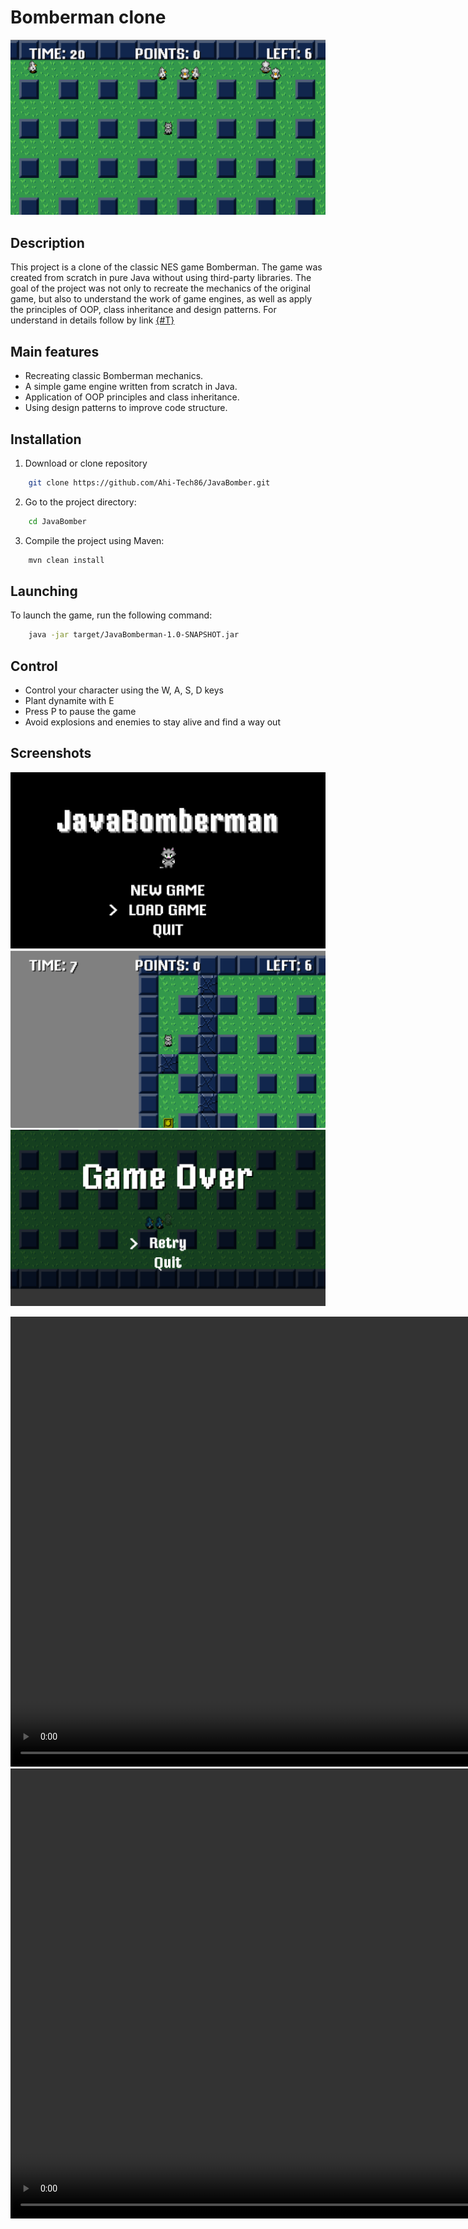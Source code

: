 # Bomberman clone

![Bomberman Clone Screenshot](repo_files/screenshot1.png)

## Description

This project is a clone of the classic NES game Bomberman. The game was created from scratch in pure Java without using third-party libraries. The goal of the project was not only to recreate the mechanics of the original game, but also to understand the work of game engines, as well as apply the principles of OOP, class inheritance and design patterns.
For understand in details follow by link [{#T}](docs/arch.md) 

## Main features

- Recreating classic Bomberman mechanics.
- A simple game engine written from scratch in Java.
- Application of OOP principles and class inheritance.
- Using design patterns to improve code structure.

## Installation

1. Download or clone repository
```bash
    git clone https://github.com/Ahi-Tech86/JavaBomber.git
```
2. Go to the project directory:
```bash
    cd JavaBomber
```
3. Compile the project using Maven:
```bash
    mvn clean install
```

## Launching

To launch the game, run the following command:
```bash
    java -jar target/JavaBomberman-1.0-SNAPSHOT.jar
```

## Control

- Control your character using the W, A, S, D keys
- Plant dynamite with E
- Press P to pause the game
- Avoid explosions and enemies to stay alive and find a way out

## Screenshots

![Title Screen](repo_files/screenshot4.png)
![Game Screen](repo_files/screenshot2.png)
![Game Over Screen](repo_files/screenshot3.png)

<video width="1280" height="720" controls>
    <source src="repo_files/gameplay/gameplay_video.mp4" type="video/mp4">
</video>

<video width="1280" height="720" controls>
    <source src="repo_files/gameplay/gameplay_video2.mp4" type="video/mp4">
</video>